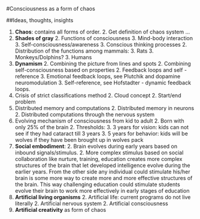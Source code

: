 #Consciousness as a form of chaos

##Ideas, thoughts, insights

1. **Chaos**: contains all forms of order.
    2. Get definition of chaos system ...
1. **Shades of gray**
    2. Functions of consciousness
	    3. Mind-body interaction
		3. Self-consciousness/awareness
		3. Conscious thinking processes
    2. Distribution of the functions among mammals:
	    3. Rats
		3. Monkeys/Dolphins?
		3. Humans 
1. **Dynamism**
    2. Combining the picture from lines and spots
	2. Combining self-consciousness based on properties
	2. Feedback loops and self - reference
        3. Emotional feedback loops, see Plutchik and dopamine neuromodulation
        3. Self-reference, see Hofstadter - dynamic feedback loops.
1. Crisis of strict classifications method
    2. Cloud concept
    2. Start/end problem
1. Distributed memory and computations
    2. Distributed memory in neurons
	2. Distributed computations through the nervous system
1. Evolving mechanism of consciousness from kid to adult
    2. Born with only 25% of the brain
    2. Thresholds:
        3. 3 years for vision: kids can not see if they had cataract till 3 years
        3. 5 years for behavior: kids will be wolves if they have been brought up in wolves pack
1. **Social embodiment**: 
    2. Brain evolves during early years based on inbound signals/stimulus. 
    2. More complex stimulus based on social collaboration like nurture, training, education creates more complex structures of the brain that let developed intelligence evolve during the earlier years. From the other side any individual could stimulate his/her brain is some more way to create more and more effective structures of the brain. This way challenging education could stimulate students evolve their brain to work more effectively in early stages of education
1. **Artificial living organisms**
    2. Artificial life: current programs do not live literally
    2. Artificial nervous system
	2. Artificial consciousness
1. **Artificial creativity** as form of chaos
	
